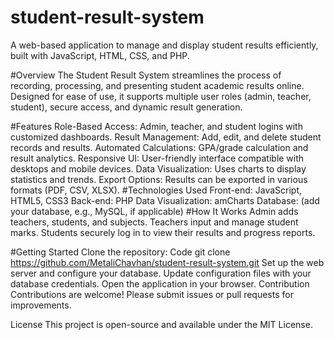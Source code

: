 ﻿# student-result-system
A web-based application to manage and display student results efficiently, built with JavaScript, HTML, CSS, and PHP.

#Overview
The Student Result System streamlines the process of recording, processing, and presenting student academic results online. Designed for ease of use, it supports multiple user roles (admin, teacher, student), secure access, and dynamic result generation.

#Features
Role-Based Access: Admin, teacher, and student logins with customized dashboards.
Result Management: Add, edit, and delete student records and results.
Automated Calculations: GPA/grade calculation and result analytics.
Responsive UI: User-friendly interface compatible with desktops and mobile devices.
Data Visualization: Uses charts to display statistics and trends.
Export Options: Results can be exported in various formats (PDF, CSV, XLSX).
#Technologies Used
Front-end: JavaScript, HTML5, CSS3
Back-end: PHP
Data Visualization: amCharts
Database: (add your database, e.g., MySQL, if applicable)
#How It Works
Admin adds teachers, students, and subjects.
Teachers input and manage student marks.
Students securely log in to view their results and progress reports.

#Getting Started
Clone the repository:
Code
git clone https://github.com/MetaliChavhan/student-result-system.git
Set up the web server and configure your database.
Update configuration files with your database credentials.
Open the application in your browser.
Contribution
Contributions are welcome! Please submit issues or pull requests for improvements.

License
This project is open-source and available under the MIT License.


